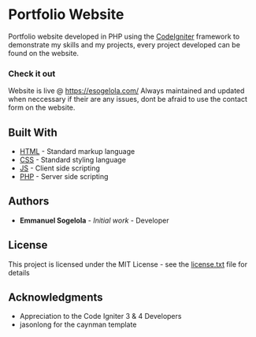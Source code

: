 # Portfolio Website

Portfolio website developed in PHP using the [CodeIgniter](https://codeigniter.com/) framework to demonstrate my skills and my projects, every project developed can be found on the website.

### Check it out
Website is live @ https://esogelola.com/
Always maintained and updated when neccessary if their are any issues, dont be afraid to use the contact form on the website.

## Built With

* [HTML]() - Standard markup language 
* [CSS]() - Standard styling language
* [JS](https://www.javascript.com/) - Client side scripting
* [PHP](https://www.php.net/) - Server side scripting

## Authors

* **Emmanuel Sogelola** - *Initial work* - Developer


## License

This project is licensed under the MIT License - see the [license.txt](license.txt) file for details

## Acknowledgments

* Appreciation to the Code Igniter 3 & 4 Developers
* jasonlong for the caynman template
